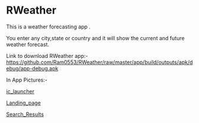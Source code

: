 # RWeather
This is a weather forecasting app .

You enter any city,state or country and it will show the current and future weather forecast.

Link to download RWeather app:-  https://github.com/Ram0553/RWeather/raw/master/app/build/outputs/apk/debug/app-debug.apk

In App Pictures:-

[ic_launcher](https://user-images.githubusercontent.com/53968496/127202426-e786e56a-973c-48a4-8285-7dd4f1ac8c03.png)

[Landing_page](https://user-images.githubusercontent.com/53968496/127202438-84ecb43a-1935-4967-9548-242026f965fb.jpg)

[Search_Results](https://user-images.githubusercontent.com/53968496/127202451-4da05c5d-aaac-4c7f-b397-c0858a3ee23f.jpg)
